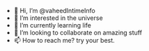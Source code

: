 - 👋 Hi, I’m @vaheedIntimeInfo
- 👀 I’m interested in the universe
- 🌱 I’m currently learning life
- 💞️ I’m looking to collaborate on amazing stuff
- 📫 How to reach me? try your best.

<!---
vaheedIntimeInfo/vaheedIntimeInfo is a ✨ special ✨ repository because its `README.md` (this file) appears on your GitHub profile.
You can click the Preview link to take a look at your changes.
--->
